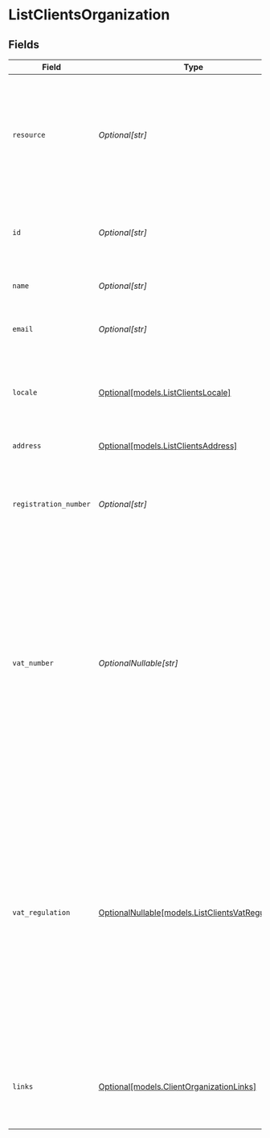 # ListClientsOrganization


## Fields

| Field                                                                                                                                                                                                                                             | Type                                                                                                                                                                                                                                              | Required                                                                                                                                                                                                                                          | Description                                                                                                                                                                                                                                       | Example                                                                                                                                                                                                                                           |
| ------------------------------------------------------------------------------------------------------------------------------------------------------------------------------------------------------------------------------------------------- | ------------------------------------------------------------------------------------------------------------------------------------------------------------------------------------------------------------------------------------------------- | ------------------------------------------------------------------------------------------------------------------------------------------------------------------------------------------------------------------------------------------------- | ------------------------------------------------------------------------------------------------------------------------------------------------------------------------------------------------------------------------------------------------- | ------------------------------------------------------------------------------------------------------------------------------------------------------------------------------------------------------------------------------------------------- |
| `resource`                                                                                                                                                                                                                                        | *Optional[str]*                                                                                                                                                                                                                                   | :heavy_minus_sign:                                                                                                                                                                                                                                | Indicates the response contains an organization object. Will always contain the string `organization` for this<br/>resource type.                                                                                                                 | organization                                                                                                                                                                                                                                      |
| `id`                                                                                                                                                                                                                                              | *Optional[str]*                                                                                                                                                                                                                                   | :heavy_minus_sign:                                                                                                                                                                                                                                | The identifier uniquely referring to this organization. Example: `org_12345678`.                                                                                                                                                                  |                                                                                                                                                                                                                                                   |
| `name`                                                                                                                                                                                                                                            | *Optional[str]*                                                                                                                                                                                                                                   | :heavy_minus_sign:                                                                                                                                                                                                                                | The name of the organization.                                                                                                                                                                                                                     |                                                                                                                                                                                                                                                   |
| `email`                                                                                                                                                                                                                                           | *Optional[str]*                                                                                                                                                                                                                                   | :heavy_minus_sign:                                                                                                                                                                                                                                | The email address associated with the organization.                                                                                                                                                                                               |                                                                                                                                                                                                                                                   |
| `locale`                                                                                                                                                                                                                                          | [Optional[models.ListClientsLocale]](../models/listclientslocale.md)                                                                                                                                                                              | :heavy_minus_sign:                                                                                                                                                                                                                                | The preferred locale of the merchant, as set in their Mollie dashboard.                                                                                                                                                                           | en_US                                                                                                                                                                                                                                             |
| `address`                                                                                                                                                                                                                                         | [Optional[models.ListClientsAddress]](../models/listclientsaddress.md)                                                                                                                                                                            | :heavy_minus_sign:                                                                                                                                                                                                                                | The address of the organization.                                                                                                                                                                                                                  |                                                                                                                                                                                                                                                   |
| `registration_number`                                                                                                                                                                                                                             | *Optional[str]*                                                                                                                                                                                                                                   | :heavy_minus_sign:                                                                                                                                                                                                                                | The registration number of the organization at their local chamber of commerce.                                                                                                                                                                   |                                                                                                                                                                                                                                                   |
| `vat_number`                                                                                                                                                                                                                                      | *OptionalNullable[str]*                                                                                                                                                                                                                           | :heavy_minus_sign:                                                                                                                                                                                                                                | The VAT number of the organization, if based in the European Union or in The United Kingdom. VAT numbers are<br/>verified against the international registry *VIES*.<br/><br/>The field is not present for merchants residing in other countries. |                                                                                                                                                                                                                                                   |
| `vat_regulation`                                                                                                                                                                                                                                  | [OptionalNullable[models.ListClientsVatRegulation]](../models/listclientsvatregulation.md)                                                                                                                                                        | :heavy_minus_sign:                                                                                                                                                                                                                                | Mollie applies Dutch VAT for merchants based in The Netherlands, British VAT for merchants based in The United<br/>Kingdom, and shifted VAT for merchants in the European Union.<br/><br/>The field is not present for merchants residing in other countries. |                                                                                                                                                                                                                                                   |
| `links`                                                                                                                                                                                                                                           | [Optional[models.ClientOrganizationLinks]](../models/clientorganizationlinks.md)                                                                                                                                                                  | :heavy_minus_sign:                                                                                                                                                                                                                                | An object with several relevant URLs. Every URL object will contain an `href` and a `type` field.                                                                                                                                                 |                                                                                                                                                                                                                                                   |